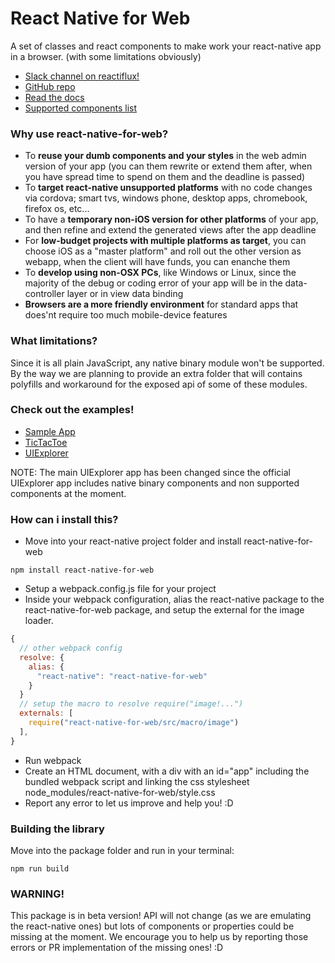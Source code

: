 React Native for Web
=======

A set of classes and react components to make work your react-native app in a browser. (with some limitations obviously)
 - [Slack channel on reactiflux!](https://reactiflux.slack.com/messages/react-native-for-web/details/)
 - [GitHub repo](https://github.com/KodersLab/react-native-for-web)
 - [Read the docs](http://mattiamanzati.gitbooks.io/react-native-for-web/content/)
 - [Supported components list](http://mattiamanzati.gitbooks.io/react-native-for-web/content/docs/supported_components_&_props.html)
 
### Why use react-native-for-web?
 - To **reuse your dumb components and your styles** in the web admin version of your app (you can them rewrite or extend them after, when you have spread time to spend on them and the deadline is passed)
 - To **target react-native unsupported platforms** with no code changes via cordova; smart tvs, windows phone, desktop apps, chromebook, firefox os, etc...
 - To have a **temporary non-iOS version for other platforms** of your app, and then refine and extend the generated views after the app deadline
 - For **low-budget projects with multiple platforms as target**, you can choose iOS as a "master platform" and roll out the other version as webapp, when the client will have funds, you can enanche them 
 - To **develop using non-OSX PCs**, like Windows or Linux, since the majority of the debug or coding error of your app will be in the data-controller layer or in view data binding
 - **Browsers are a more friendly environment** for standard apps that does'nt require too much mobile-device features

### What limitations?
Since it is all plain JavaScript, any native binary module won't be supported.
By the way we are planning to provide an extra folder that will contains polyfills and workaround for the exposed api of some of these modules.

### Check out the examples!
- [Sample App](http://koderslab.github.io/react-native-for-web/examples/SampleApp/)
- [TicTacToe](http://koderslab.github.io/react-native-for-web/examples/TicTacToe/)
- [UIExplorer](http://koderslab.github.io/react-native-for-web/examples/UIExplorer/)

NOTE: The main UIExplorer app has been changed since the official UIExplorer app includes native binary components and non supported components at the moment.

### How can i install this?
- Move into your react-native project folder and install react-native-for-web
```
npm install react-native-for-web
```
- Setup a webpack.config.js file for your project
- Inside your webpack configuration, alias the react-native package to the react-native-for-web package, and setup the external for the image loader.
```javascript
{
  // other webpack config
  resolve: {
    alias: {
      "react-native": "react-native-for-web"
    }
  }
  // setup the macro to resolve require("image!...")
  externals: [
    require("react-native-for-web/src/macro/image")
  ],
}
```
- Run webpack
- Create an HTML document, with a div with an id="app" including the bundled webpack script and linking the css stylesheet node_modules/react-native-for-web/style.css
- Report any error to let us improve and help you! :D

### Building the library
Move into the package folder and run in your terminal:
```
npm run build
```

### WARNING!
This package is in beta version! API will not change (as we are emulating the react-native ones) but lots of components or properties could be missing at the moment.
We encourage you to help us by reporting those errors or PR implementation of the missing ones! :D
